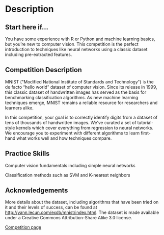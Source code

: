 # Description

## Start here if...
You have some experience with R or Python and machine learning basics, but you’re new to computer vision. This competition is the perfect introduction to techniques like neural networks using a classic dataset including pre-extracted features.

## Competition Description
MNIST ("Modified National Institute of Standards and Technology") is the de facto “hello world” dataset of computer vision. Since its release in 1999, this classic dataset of handwritten images has served as the basis for benchmarking classification algorithms. As new machine learning techniques emerge, MNIST remains a reliable resource for researchers and learners alike.

In this competition, your goal is to correctly identify digits from a dataset of tens of thousands of handwritten images. We’ve curated a set of tutorial-style kernels which cover everything from regression to neural networks. We encourage you to experiment with different algorithms to learn first-hand what works well and how techniques compare.

## Practice Skills
Computer vision fundamentals including simple neural networks

Classification methods such as SVM and K-nearest neighbors

## Acknowledgements
More details about the dataset, including algorithms that have been tried on it and their levels of success, can be found at http://yann.lecun.com/exdb/mnist/index.html. The dataset is made available under a Creative Commons Attribution-Share Alike 3.0 license.

[Competition page](https://www.kaggle.com/c/digit-recognizer)